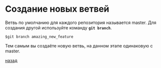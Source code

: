 # Создание новых ветвей

Ветвь по умолчанию для каждого репозитория называется master. Для создания другой используйте команду **`git branch`**.

```text
$git branch amazing_new_feature
```

Тем самым вы создаёте новую ветвь, на данном этапе одинаковую с master.

[назад](readme.md)
